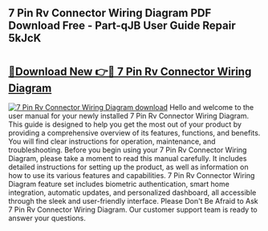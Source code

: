 ## 7 Pin Rv Connector Wiring Diagram PDF Download Free - Part-qJB User Guide Repair 5kJcK

# <h2><a href="http://dfo4xk.blite.top/?on=7+Pin+Rv+Connector+Wiring+Diagram">🔗Download New 👉🔴 7 Pin Rv Connector Wiring Diagram</a></h2>

[![7 Pin Rv Connector Wiring Diagram download](https://i.imgur.com/lujVjoI.png)](http://dfo4xk.blite.top/?on=7+Pin+Rv+Connector+Wiring+Diagram)
Hello and welcome to the user manual for your newly installed 7 Pin Rv Connector Wiring Diagram. This guide is designed to help you get the most out of your product by providing a comprehensive overview of its features, functions, and benefits. You will find clear instructions for operation, maintenance, and troubleshooting. Before you begin using your 7 Pin Rv Connector Wiring Diagram, please take a moment to read this manual carefully. It includes detailed instructions for setting up the product, as well as information on how to use its various features and capabilities. 7 Pin Rv Connector Wiring Diagram feature set includes biometric authentication, smart home integration, automatic updates, and personalized dashboard, all accessible through the sleek and user-friendly interface. Please Don't Be Afraid to Ask 7 Pin Rv Connector Wiring Diagram. Our customer support team is ready to answer your questions.
